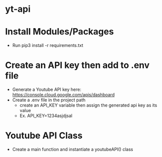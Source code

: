 # yt-api
# Install Modules/Packages
- Run pip3 install -r requirements.txt

# Create an API key then add to .env file
- Generate a Youtube API key here: https://console.cloud.google.com/apis/dashboard
- Create a .env file in the project path
  - create an API_KEY variable then assign the generated api key as its value
  - Ex. API_KEY=1234asjdjsal

# Youtube API Class
- Create a main function and instantiate a youtubeAPI() class
